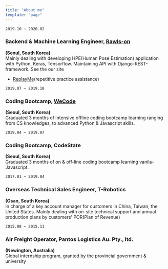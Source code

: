 ```yaml
---
title: "About me"
template: "page"
---
```


`2019.10 ~ 2020.02`</br>

### Backend & Machine Learning Engineer, [Rawls-on](https://rawls-on.com/)</br>

**(Seoul, South Korea)**</br>
Mainly dealing with developing HPE(Human Pose Estimation) application with Python, Keras, Tensorflow.
Maintaining API with Django-REST-framework.
See the our site</br>

- [ReplayMe](https://replayme.app/#/)(repetitive practice assistance)

`2019.07 ~ 2019.10`</br>

### Coding Bootcamp, [WeCode](https://wecode.co.kr/)</br>

**(Seoul, South Korea)**</br>
Graduated 3 months of intensive offline coding bootcamp learning ranging from CS knowledges, to advanced Python & Javascript skills.

`2019.04 ~ 2019.07`</br>

### Coding Bootcamp, CodeState</br>

**(Seoul, South Korea)**</br>
Graduated 3 months of on & off-line coding bootcamp learning vanila-Javascript.

`2017.01 ~ 2019.04`</br>

### Overseas Technical Sales Engineer, T-Robotics</br>

**(Osan, South Korea)**
</br> In charge of a key account manager for customers in China, Taiwan, the United States. Mainly dealing with on-site technical support and annual production plans by customers' POR(Plan of Revenue)

`2015.08 ~ 2015.11`</br>

### Air Freight Operator, Pantos Logistics Au. Pty., ltd.</br>

**(Newington, Australia)**
</br> Global internship program, granted by the provincial government & university
